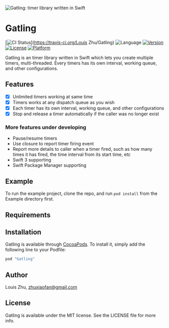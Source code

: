 ![Gatling: timer library written in Swift](https://cloud.githubusercontent.com/assets/423386/16545954/4f516910-416c-11e6-8d29-9058bc3dd58a.jpg)

# Gatling

[![CI Status](https://travis-ci.org/LouisZhu/Gatling.svg)](https://travis-ci.org/Louis Zhu/Gatling)
![Language](https://img.shields.io/badge/language-Swift%202-orange.svg)
[![Version](https://img.shields.io/cocoapods/v/Gatling.svg?style=flat)](http://cocoapods.org/pods/Gatling)
[![License](https://img.shields.io/cocoapods/l/Gatling.svg?style=flat)](http://cocoapods.org/pods/Gatling)
[![Platform](https://img.shields.io/cocoapods/p/Gatling.svg?style=flat)](http://cocoapods.org/pods/Gatling)

Gatling is an timer library written in Swift which lets you create multiple timers, multi-threaded. Every timers has its own interval, working queue, and other configurations.

## Features

- [x] Unlimited timers working at same time
- [x] Timers works at any dispatch queue as you wish
- [x] Each timer has its own interval, working queue, and other configurations
- [x] Stop and release a timer automatically if the caller was no longer exist

### More features under developing

- Pause/resume timers
- Use closure to report timer firing event
- Report more details to caller when a timer fired, such as how many times it has fired, the time interval from its start time, etc
- Swift 3 supporting
- Swift Package Manager supporting

## Example

To run the example project, clone the repo, and run `pod install` from the Example directory first.

## Requirements

## Installation

Gatling is available through [CocoaPods](http://cocoapods.org). To install
it, simply add the following line to your Podfile:

```ruby
pod "Gatling"
```

## Author

Louis Zhu, zhuxiaofan@gmail.com

## License

Gatling is available under the MIT license. See the LICENSE file for more info.
